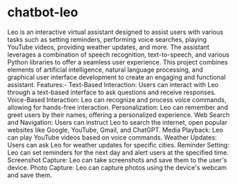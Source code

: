 # chatbot-leo
Leo is an interactive virtual assistant designed to assist users with various tasks such as setting reminders, performing voice searches, playing YouTube videos, providing weather updates, and more. The assistant leverages a combination of speech recognition, text-to-speech, and various Python libraries to offer a seamless user experience. This project combines elements of artificial intelligence, natural language processing, and graphical user interface development to create an engaging and functional assistant.
Features:-
Text-Based Interaction: Users can interact with Leo through a text-based interface to ask questions and receive responses.
Voice-Based Interaction: Leo can recognize and process voice commands, allowing for hands-free interaction.
Personalization: Leo can remember and greet users by their names, offering a personalized experience.
Web Search and Navigation: Users can instruct Leo to search the internet, open popular websites like Google, YouTube, Gmail, and ChatGPT.
Media Playback: Leo can play YouTube videos based on voice commands.
Weather Updates: Users can ask Leo for weather updates for specific cities.
Reminder Setting: Leo can set reminders for the next day and alert users at the specified time.
Screenshot Capture: Leo can take screenshots and save them to the user's device.
Photo Capture: Leo can capture photos using the device's webcam and save them.
